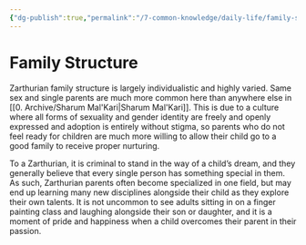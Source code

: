 ```yaml
---
{"dg-publish":true,"permalink":"/7-common-knowledge/daily-life/family-structure/","noteIcon":""}
---
```


# Family Structure

Zarthurian family structure is largely individualistic and highly varied. Same sex and single parents are much more common here than anywhere else in [[0. Archive/Sharum Mal'Kari\|Sharum Mal'Kari]]. This is due to a culture where all forms of sexuality and gender identity are freely and openly expressed and adoption is entirely without stigma, so parents who do not feel ready for children are much more willing to allow their child go to a good family to receive proper nurturing. 

To a Zarthurian, it is criminal to stand in the way of a child’s dream, and they generally believe that every single person has something special in them. As such, Zarthurian parents often become specialized in one field, but may end up learning many new disciplines alongside their child as they explore their own talents. It is not uncommon to see adults sitting in on a finger painting class and laughing alongside their son or daughter, and it is a moment of pride and happiness when a child overcomes their parent in their passion.